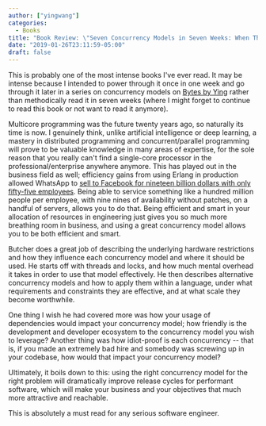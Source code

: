 ```yaml
---
author: ["yingwang"]
categories:
  - Books
title: "Book Review: \"Seven Concurrency Models in Seven Weeks: When Threads Unravel\", by Paul Butcher"
date: "2019-01-26T23:11:59-05:00"
draft: false
---
```


This is probably one of the most intense books I've ever read. It may be intense
because I intended to power through it once in one week and go through it later
in a series on concurrency models on [Bytes by
Ying](https://bytes.yingw787.com/) rather than methodically read it in seven
weeks (where I might forget to continue to read this book or not want to read it
anymore).

Multicore programming was the future twenty years ago, so naturally its time is
now. I genuinely think, unlike artificial intelligence or deep learning, a
mastery in distributed programming and concurrent/parallel programming will
prove to be valuable knowledge in many areas of expertise, for the sole reason
that you really can't find a single-core processor in the
professional/enterprise anywhere anymore. This has played out in the business
field as well; efficiency gains from using Erlang in production allowed WhatsApp
to [sell to Facebook for nineteen billion dollars with only fifty-five
employees](https://pando.com/2014/02/24/whatsapp-bought-for-19-billion-what-do-its-employees-get/).
Being able to service something like a hundred million people per employee, with
nine nines of availability without patches, on a handful of servers, allows you
to do that. Being efficient and smart in your allocation of resources in
engineering just gives you so much more breathing room in business, and using a
great concurrency model allows you to be both efficient and smart.

Butcher does a great job of describing the underlying hardware restrictions and
how they influence each concurrency model and where it should be used. He starts
off with threads and locks, and how much mental overhead it takes in order to
use that model effectively. He then describes alternative concurrency models and
how to apply them within a language, under what requirements and constraints
they are effective, and at what scale they become worthwhile.

One thing I wish he had covered more was how your usage of dependencies would
impact your concurrency model; how friendly is the development and developer
ecosystem to the concurrency model you wish to leverage? Another thing was how
idiot-proof is each concurrency -- that is, if you made an extremely bad hire
and somebody was screwing up in your codebase, how would that impact your
concurrency model?

Ultimately, it boils down to this: using the right concurrency model for the
right problem will dramatically improve release cycles for performant software,
which will make your business and your objectives that much more attractive and
reachable.

This is absolutely a must read for any serious software engineer.
